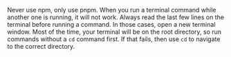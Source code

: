 Never use npm, only use pnpm.
When you run a terminal command while another one is running, it will not work. Always read the last few lines on the terminal before running a command. In those cases, open a new terminal window.
Most of the time, your terminal will be on the root directory, so run commands without a `cd` command first. If that fails, then use `cd` to navigate to the correct directory.
